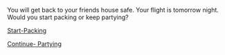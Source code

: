 You will get back to your friends house safe. Your flight is tomorrow night. Would you start packing or keep partying?

[Start-Packing](smart-choice)

[Continue- Partying](wrong-choice)

